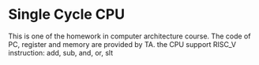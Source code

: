 # Single Cycle CPU
This is one of the homework in computer architecture course.
The code of PC, register and memory are provided by TA.
the CPU support RISC_V instruction: add, sub, and, or, slt
